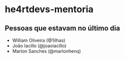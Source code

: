# he4rtdevs-mentoria

## Pessoas que estavam no último dia

- William Oliveira (@1ilhas)
- João Iacillo (@joaoiacillo)
- Marlon Sanches (@marlonhenq)
